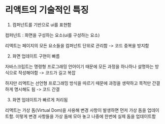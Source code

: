 # 리액트의 기술적인 특징

1. 컴퍼넌트를 기반으로 ui를 표현함

컴퍼넌트 : 화면을 구성하는 요소(ui를 구성하는 요소)

리액트는 페이지의 모든 요소들을 컴퍼넌트 단위로 관리함 -> 코드 중복을 방지함

2. 화면 업데이트 구현이 빠름

자바스크립트는 명령형 프로그래밍 언어이기 때문에 모든 과정을 하나하나 설명하는 방식으로 작성해야함 -> 코드가 길고 복잡

하지만 리액트는 선언형 프로그래밍 방식을 따르기 때문에 과정을 생략하고 목적만 간결하게 명시해도 됨 -> 코드 간결

3. 화면 업데이트가 빠르게 처리됨

리액트는 가상 돔(Virtual Dom)을 사용해 변경 사항이 발생하면 먼저 가상 돔을 업데이트함. 이렇게 변경 사항들을 가상 돔에 모아 놓고 나중에 한번에 실제 돔을 업데이트함
